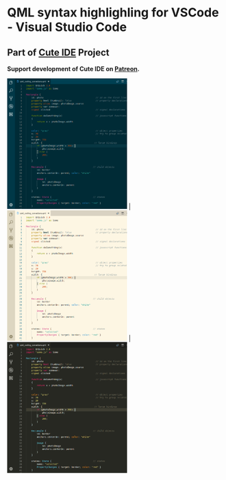 # QML syntax highlighling for VSCode - Visual Studio Code

## Part of [Cute IDE](https://www.cutetee.it) Project

**Support development of Cute IDE on [Patreon](https://www.patreon.com/cutetee).**

<img width="280" src="https://raw.githubusercontent.com/cutetee/qml/master/images/solarized_dark.png" /> | <img width="280" src="https://github.com/cutetee/qml/raw/master/images/solarized.png" /> | <img width="280" src="https://github.com/cutetee/qml/raw/master/images/monokai.png" />